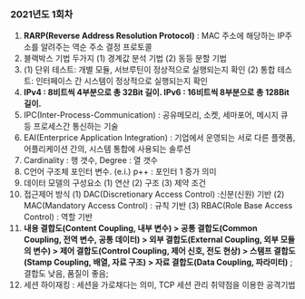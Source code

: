 

### 2021년도 1회차
1. **RARP(Reverse Address Resolution Protocol)** : MAC 주소에 해당하는 IP주소를 알려주는 역순 주소 결정 프로토콜
2. 블랙박스 기법 두가지 (1) 경계값 분석 기법 (2) 동등 분할 기법
3. (1) 단위 테스트: 개별 모듈, 서브루틴이 정상적으로 실행되는지 확인 (2) 통합 테스트: 인터페이스 간 시스템이 정상적으로 실행되는지 확인
4. **IPv4 : 8비트씩 4부분으로 총 32Bit 길이. IPv6 : 16비트씩 8부분으로 총 128Bit 길이.**
5. IPC(Inter-Process-Communication) : 공유메모리, 소켓, 세마포어, 메시지 큐 등 프로세스간 통신하는 기술
6. EAI(Enterprice Application Integration) : 기업에서 운영되는 서로 다른 플랫폼, 어플리케이션 간의, 시스템 통합에 사용되는 솔루션
7. Cardinality : 행 갯수, Degree : 열 갯수
8. C언어 구조체 포인터 변수. (e.i.) p++ : 포인터 1 증가 의미
9. 데이터 모델의 구성요소 (1) 연산 (2) 구조 (3) 제약 조건
10. 접근제어 방식 (1) DAC(Discretionary Access Control) :신분(신원) 기반 (2) MAC(Mandatory Access Control) : 규칙 기반 (3) RBAC(Role Base Access Control) : 역할 기반
11. **내용 결합도(Content Coupling, 내부 변수) >  공통 결합도(Common Coupling, 전역 변수, 공통 데이터) >  외부 결합도(External Coupling, 외부 모듈의 변수) > 제어 결합도(Control Coupling, 제어 신호, 전도 현상) > 스탬프 결합도(Stamp Coupling, 배열, 자료 구조) > 자료 결합도(Data Coupling, 파라미터)**  ;결합도 낮음, 품질이 좋음;
12. 세션 하이재킹 : 세션을 가로채다는 의미, TCP 세션 관리 취약점을 이용한 공격기법
